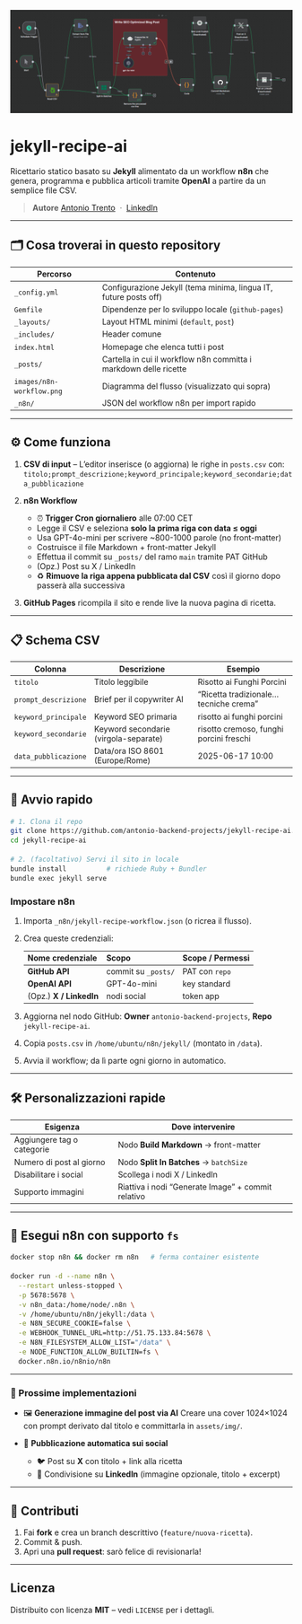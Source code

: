 ![n8n → Jekyll workflow](images/n8n-workflow.png)

# jekyll-recipe-ai

Ricettario statico basato su **Jekyll** alimentato da un workflow **n8n** che genera, programma e pubblica articoli tramite **OpenAI** a partire da un semplice file CSV.

> **Autore**
> [Antonio Trento](https://antoniotrento.net)  ·  [LinkedIn](https://linkedin.com/in/antoniotrento)

---

## 🗂️ Cosa troverai in questo repository

| Percorso                  | Contenuto                                                         |
| ------------------------- | ----------------------------------------------------------------- |
| `_config.yml`             | Configurazione Jekyll (tema minima, lingua IT, future posts off)  |
| `Gemfile`                 | Dipendenze per lo sviluppo locale (`github-pages`)                |
| `_layouts/`               | Layout HTML minimi (`default`, `post`)                            |
| `_includes/`              | Header comune                                                     |
| `index.html`              | Homepage che elenca tutti i post                                  |
| `_posts/`                 | Cartella in cui il workflow n8n committa i markdown delle ricette |
| `images/n8n-workflow.png` | Diagramma del flusso (visualizzato qui sopra)                     |
| `_n8n/`                   | JSON del workflow n8n per import rapido                           |

---

## ⚙️ Come funziona

1. **CSV di input** – L’editor inserisce (o aggiorna) le righe in `posts.csv` con:
   `titolo;prompt_descrizione;keyword_principale;keyword_secondarie;data_pubblicazione`

2. **n8n Workflow**

   * ⏰ **Trigger Cron giornaliero** alle 07:00 CET
   * Legge il CSV e seleziona **solo la prima riga con data ≤ oggi**
   * Usa GPT-4o-mini per scrivere \~800-1000 parole (no front-matter)
   * Costruisce il file Markdown + front-matter Jekyll
   * Effettua il commit su `_posts/` del ramo `main` tramite PAT GitHub
   * (Opz.) Post su X / LinkedIn
   * ♻️ **Rimuove la riga appena pubblicata dal CSV** così il giorno dopo passerà alla successiva

3. **GitHub Pages** ricompila il sito e rende live la nuova pagina di ricetta.

---

## 📋 Schema CSV

| Colonna              | Descrizione                           | Esempio                                 |
| -------------------- | ------------------------------------- | --------------------------------------- |
| `titolo`             | Titolo leggibile                      | Risotto ai Funghi Porcini               |
| `prompt_descrizione` | Brief per il copywriter AI            | “Ricetta tradizionale… tecniche crema”  |
| `keyword_principale` | Keyword SEO primaria                  | risotto ai funghi porcini               |
| `keyword_secondarie` | Keyword secondarie (virgola-separate) | risotto cremoso, funghi porcini freschi |
| `data_pubblicazione` | Data/ora ISO 8601 (Europe/Rome)       | 2025-06-17 10:00                        |

---

## 🚀 Avvio rapido

```bash
# 1. Clona il repo
git clone https://github.com/antonio-backend-projects/jekyll-recipe-ai.git
cd jekyll-recipe-ai

# 2. (facoltativo) Servi il sito in locale
bundle install          # richiede Ruby + Bundler
bundle exec jekyll serve
```

### Impostare n8n

1. Importa `_n8n/jekyll-recipe-workflow.json` (o ricrea il flusso).

2. Crea queste credenziali:

   | Nome credenziale        | Scopo               | Scope / Permessi |
   | ----------------------- | ------------------- | ---------------- |
   | **GitHub API**          | commit su `_posts/` | PAT con `repo`   |
   | **OpenAI API**          | GPT-4o-mini         | key standard     |
   | (Opz.) **X / LinkedIn** | nodi social         | token app        |

3. Aggiorna nel nodo GitHub: **Owner** `antonio-backend-projects`, **Repo** `jekyll-recipe-ai`.

4. Copia `posts.csv` in `/home/ubuntu/n8n/jekyll/` (montato in `/data`).

5. Avvia il workflow; da lì parte ogni giorno in automatico.

---

## 🛠️ Personalizzazioni rapide

| Esigenza                   | Dove intervenire                                   |
| -------------------------- | -------------------------------------------------- |
| Aggiungere tag o categorie | Nodo **Build Markdown** → front-matter             |
| Numero di post al giorno   | Nodo **Split In Batches** → `batchSize`            |
| Disabilitare i social      | Scollega i nodi X / LinkedIn                       |
| Supporto immagini          | Riattiva i nodi “Generate Image” + commit relativo |

---

## 🐳 Esegui n8n con supporto `fs`

```bash
docker stop n8n && docker rm n8n   # ferma container esistente

docker run -d --name n8n \
  --restart unless-stopped \
  -p 5678:5678 \
  -v n8n_data:/home/node/.n8n \
  -v /home/ubuntu/n8n/jekyll:/data \
  -e N8N_SECURE_COOKIE=false \
  -e WEBHOOK_TUNNEL_URL=http://51.75.133.84:5678 \
  -e N8N_FILESYSTEM_ALLOW_LIST="/data" \
  -e NODE_FUNCTION_ALLOW_BUILTIN=fs \
  docker.n8n.io/n8nio/n8n
```

---

### 🚀 Prossime implementazioni

* 🖼️ **Generazione immagine del post via AI**
  Creare una cover 1024×1024 con prompt derivato dal titolo e committarla in `assets/img/`.

* 🤝 **Pubblicazione automatica sui social**

  * 🐦 Post su **X** con titolo + link alla ricetta
  * 🔗 Condivisione su **LinkedIn** (immagine opzionale, titolo + excerpt)


---

## 🤝 Contributi

1. Fai **fork** e crea un branch descrittivo (`feature/nuova-ricetta`).
2. Commit & push.
3. Apri una **pull request**: sarò felice di revisionarla!

---

## Licenza

Distribuito con licenza **MIT** – vedi `LICENSE` per i dettagli.
